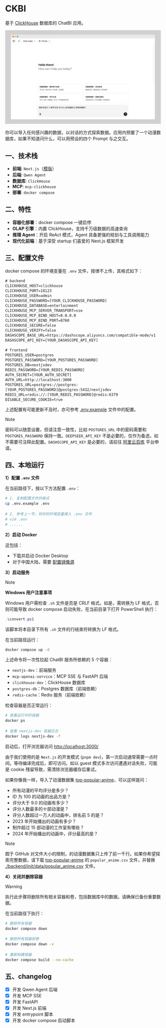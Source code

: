 # CKBI

基于 [ClickHouse](https://github.com/ClickHouse/ClickHouse) 数据库的 ChatBI 应用。

![frontend-image](./img/webui-img.png)

你可以导入任何感兴趣的数据，以对话的方式探索数据。应用内预置了一个动漫数据库，如果不知道问什么，可以用预设的四个 Prompt 与之交互。

## 一、技术栈

- **前端**: `Next.js`（[模版](https://vercel.com/templates/ai/nextjs-ai-chatbot)）
- **后端**: `Qwen Agent`
- **数据库**: `ClickHouse`
- **MCP**: `mcp-clickhouse`
- **部署**: `docker compose`

## 二、特性

- **容器化部署**：docker compose 一键启停
- **OLAP 引擎**：内置 ClickHouse，支持千万级数据的高速查询
- **推理 Agent**：开启 ReAct 模式，Agent 具备更强的规划与工具调用能力
- **现代化前端**：基于深受 startup 们喜爱的 Next.js 框架开发

## 三、配置文件

docker compose 的环境变量在 `.env` 文件，按律不上传，其格式如下：

```env
# backend
CLICKHOUSE_HOST=clickhouse
CLICKHOUSE_PORT=18123
CLICKHOUSE_USER=admin
CLICKHOUSE_PASSWORD=[YOUR_CLICKHOUSE_PASSWORD]
CLICKHOUSE_DATABASE=entertainment
CLICKHOUSE_MCP_SERVER_TRANSPORT=sse
CLICKHOUSE_MCP_BIND_HOST=0.0.0.0
CLICKHOUSE_MCP_BIND_PORT=8760
CLICKHOUSE_SECURE=false
CLICKHOUSE_VERIFY=false
DASHSCOPE_BASE_URL=https://dashscope.aliyuncs.com/compatible-mode/v1
DASHSCOPE_API_KEY=[YOUR_DASHSCOPE_API_KEY]

# frontend
POSTGRES_USER=postgres
POSTGRES_PASSWORD=[YOUR_POSTGRES_PASSWORD]
POSTGRES_DB=nextjsdev
REDIS_PASSWORD=[YOUR_REDIS_PASSWORD]
AUTH_SECRET=[YOUR_AUTH_SECRET]
AUTH_URL=http://localhost:3000
POSTGRES_URL=postgres://postgres:[YOUR_POSTGRES_PASSWORD]@postgres:5432/nextjsdev
REDIS_URL=redis://:[YOUR_REDIS_PASSWORD]@redis:6379
DISABLE_SECURE_COOKIE=true
```

上述配置有可能更新不及时，亦可参考 [.env.example](./.env.example) 文件中的配置。

> [!NOTE]
> 密码可以随意设置，但请注意一致性，比如 `POSTGRES_URL` 中的密码需要和 `POSTGRES_PASSWORD` 保持一致。`DEEPSEEK_API_KEY` 不是必要的，仅作为备选，如不需要可注释此配置。`DASHSCOPE_API_KEY` 是必要的，请前往 [阿里云百炼](https://www.aliyun.com/product/bailian) 平台申请。

## 四、本地运行

**1）配置 `.env` 文件**

在当前路径下，按以下方法配置 `.env`：

```bash
# 1. 复制配置文件的格式
cp .env.example .env

# 2. 参考上一节，将你的环境变量填入 .env 文件
# vim .env
# ......
```

**2）启动 Docker**

这包括：

- 下载并启动 Docker Desktop
- 对于中国大陆，需要 [配置镜像源](https://luochang212.github.io/posts/chat_to_clickhouse/#1-%E9%85%8D%E7%BD%AE-docker-%E9%95%9C%E5%83%8F%E6%BA%90)

**3）启动服务**

> [!NOTE]
> 
> **Windows 用户注意事项**
> 
> Windows 用户需检查 `.sh` 文件是否是 CRLF 格式。如是，需转换为 LF 格式，否则可能导致 docker compose 启动失败，在当前目录下打开 PowerShell 执行：
> 
> ```powershell
> .\convert.ps1
> ```
> 
> 该脚本将本目录下所有 `.sh` 文件的行结束符转换为 LF 格式。

在当前路径运行：

```bash
docker compose up -d
```

上述命令将一次性拉起 ChatBI 服务所依赖的 5 个容器：

- `nextjs-dev`：前端服务
- `mcp-openai-service`：MCP SSE 与 FastAPI 后端
- `clickhouse-dev`：ClickHouse 数据库
- `postgres-db`：Postgres 数据库（前端依赖）
- `redis-cache`：Redis 服务（前端依赖）

检查容器是否正常运行：

```bash
# 查看运行中的容器
docker ps

# 查看 nextjs-dev 容器日志
docker logs nextjs-dev -f
```

启动后，打开浏览器访问 [http://localhost:3000/](http://localhost:3000/)

由于我们使用的是 `Next.js` 的开发模式 (`pnpm dev`)，第一次启动通常需要一点时间。等待编译完成后，即可访问。如以 guest 模式多次访问遭遇对话失败，可能是 cookie 残留导致，需清除浏览器缓存后重试。

如果你像我一样，导入了动漫数据集 [top-popular-anime](https://www.kaggle.com/datasets/tanishksharma9905/top-popular-anime)，可以这样提问：

- 所有动漫的平均评分是多少？
- ID 为 100 的动画的出品方是？
- 评分大于 9.0 的动画有多少？
- 评分人数最多的十部动漫是？
- 评分人数超过一万人的动画中，排名前 5 的是？
- 2023 年开始播出的动画有多少？
- 制作超过 15 部动漫的工作室有哪些？
- 2024 年开始播出的动画中，评分最高的是？

> [!NOTE]
> 囿于 GitHub 对文件大小的限制，的动漫数据集只上传了前一千行。如果你希望探索完整数据，请下载 [top-popular-anime](https://www.kaggle.com/datasets/tanishksharma9905/top-popular-anime) 的 `popular_anime.csv` 文件，并替换 [./backend/init/data/popular_anime.csv](./backend/init/data/popular_anime.csv) 文件。

**4）关闭并删除容器**

> [!WARNING]
> 执行此步骤将删除所有相关容器和卷，包括数据库中的数据。请确保已备份重要数据。

在当前路径下执行：

```bash
# 删除所有容器
docker compose down

# 删除所有容器和卷
docker compose down -v

# 重新构建容器
docker compose build --no-cache
```

## 五、changelog

- [x] 开发 Qwen Agent 后端
- [x] 开发 MCP SSE
- [x] 开发 FastAPI
- [x] 开发 Next.js 前端
- [x] 开发 entrypoint 脚本
- [x] 开发 docker compose 启动脚本
